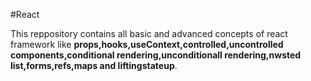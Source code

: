 #React


This reppository contains all basic and advanced concepts of react framework like __props,hooks,useContext,controlled,uncontrolled components,conditional rendering,unconditionall rendering,nwsted list,forms,refs,maps and liftingstateup__.
